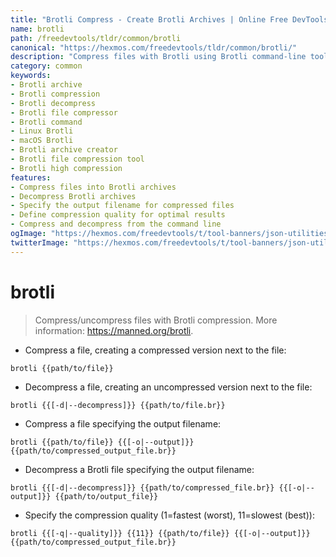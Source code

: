 ```yaml
---
title: "Brotli Compress - Create Brotli Archives | Online Free DevTools by Hexmos"
name: brotli
path: /freedevtools/tldr/common/brotli
canonical: "https://hexmos.com/freedevtools/tldr/common/brotli/"
description: "Compress files with Brotli using Brotli command-line tool. Create and decompress Brotli archives efficiently. Free online tool, no registration required."
category: common
keywords:
- Brotli archive
- Brotli compression
- Brotli decompress
- Brotli file compressor
- Brotli command
- Linux Brotli
- macOS Brotli
- Brotli archive creator
- Brotli file compression tool
- Brotli high compression
features:
- Compress files into Brotli archives
- Decompress Brotli archives
- Specify the output filename for compressed files
- Define compression quality for optimal results
- Compress and decompress from the command line
ogImage: "https://hexmos.com/freedevtools/t/tool-banners/json-utilities-banner.png"
twitterImage: "https://hexmos.com/freedevtools/t/tool-banners/json-utilities-banner.png"
---
```


# brotli

> Compress/uncompress files with Brotli compression.
> More information: <https://manned.org/brotli>.

- Compress a file, creating a compressed version next to the file:

`brotli {{path/to/file}}`

- Decompress a file, creating an uncompressed version next to the file:

`brotli {{[-d|--decompress]}} {{path/to/file.br}}`

- Compress a file specifying the output filename:

`brotli {{path/to/file}} {{[-o|--output]}} {{path/to/compressed_output_file.br}}`

- Decompress a Brotli file specifying the output filename:

`brotli {{[-d|--decompress]}} {{path/to/compressed_file.br}} {{[-o|--output]}} {{path/to/output_file}}`

- Specify the compression quality (1=fastest (worst), 11=slowest (best)):

`brotli {{[-q|--quality]}} {{11}} {{path/to/file}} {{[-o|--output]}} {{path/to/compressed_output_file.br}}`
